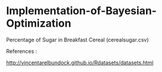 # Implementation-of-Bayesian-Optimization

Percentage of Sugar in Breakfast Cereal (cerealsugar.csv)

References :

http://vincentarelbundock.github.io/Rdatasets/datasets.html
